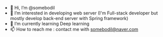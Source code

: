 - 👋 Hi, I’m @somebodil
- 👀 I’m interested in developing web server (I'm Full-stack developer but mostly develop back-end server with Spring framework)
- 🌱 I’m currently learning Deep learning
- 📫 How to reach me : contact me with somebodil@naver.com
